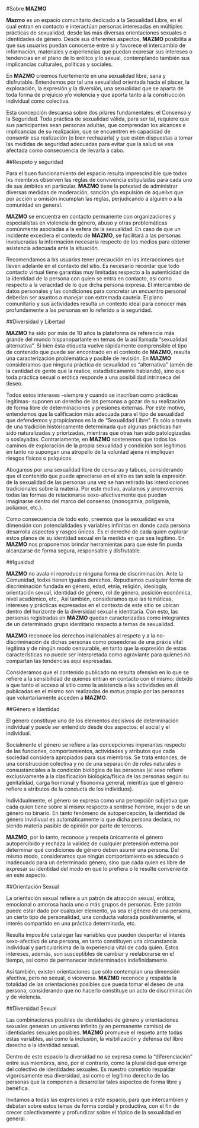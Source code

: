 #Sobre **MAZMO**

**Mazmo** es un espacio comunitario dedicado a la Sexualidad Libre, en el cual entran en contacto e interactúan personas interesadas en múltiples prácticas de sexualidad, desde las más diversas orientaciones sexuales e identidades de género. Desde sus diferentes aspectos, **MAZMO** posibilita a que sus usuarixs puedan conocerse entre sí y favorece el intercambio de información, materiales y experiencias que puedan expresar sus intereses o tendencias en el plano de lo eróitco y lo sexual, contemplando también sus implicancias culturales, políticas y sociales.

En **MAZMO** creemos fuertemente en una sexualidad libre, sana y disfrutable. Entendemos por tal una sexualidad orientada hacia el placer, la exploración, la expresión y la diversión, una sexualidad que se aparta de toda forma de prejuicio y/o violencia y que aporta tanto a la construcción individual como colectiva.

Esta concepción descansa sobre dos pilares fundamentales: el Consenso y la Seguridad. Toda práctica de sexualidad válida, para ser tal, requiere que sus participantes sean personas adultas, que comprendan los alcances e implicancias de su realización, que se encuentren en capacidad de consentir esa realización (o bien rechazarla) y que estén dispuestas a tomar las medidas de seguridad adecuadas para evitar que la salud se vea afectada como consecuencia de llevarla a cabo.


##Respeto y seguridad

Para el buen funcionamiento del espacio resulta imprescindible que todxs lxs miembrxs observen las reglas de convivencia estipuladas para cada uno de sus ámbitos en particular. **MAZMO** tiene la potestad de administrar diversas medidas de moderación, sanción y/o expulsión de aquellxs que por acción u omisión incumplan las reglas, perjudicando a alguien o a la comunidad en general.

**MAZMO** se encuentra en contacto permanente con organizaciones y especialistas en violencia de género, abuso y otras problemáticas comúnmente asociadas a la esfera de la sexualidad. En caso de que un incidente excediera el contexto de **MAZMO**, se facilitará a las personas involucradas la información necesaria respecto de los medios para obtener asistencia adecuada ante la situación.

Recomendamos a lxs usuarixs tener precaución en las interacciones que lleven adelante en el contexto del sitio. Es necesario recordar que todo contacto virtual tiene garantías muy limitadas respecto a la autenticidad de la identidad de la persona con quien se entra en contacto, así como respecto a la veracidad de lo que dicha persona expresa. El intercambio de datos personales y las condiciones para concretar un encuentro personal deberían ser asuntos a manejar con extremada cautela. El plano comunitario y sus actividades resulta un contexto ideal para conocer más profundamente a las personas en lo referido a la seguridad.


##Diversidad y Libertad

**MAZMO** ha sido por más de 10 años la plataforma de referencia más grande del mundo hispanoparlante en temas de la así llamada “sexualidad alternativa”. Si bien ésta etiqueta vuelve rápidamente comprensible el tipo de contenido que puede ser encontrado en el contexto de **MAZMO**, resulta una caracterización problemática y pasible de revisión. En **MAZMO** consideramos que ninguna práctica de sexualidad es “alternativa” (amén de la cantidad de gente que la realice, estadísticamente hablando), sino que toda práctica sexual o erótica responde a una posibilidad intrínseca del deseo.

Todos estos intereses –siempre y cuando se inscriban como prácticas legítimas- suponen un derecho de las personas a gozar de su realización de forma libre de determinaciones y presiones externas. Por este motivo, entendemos que la calificación más adecuada para el tipo de sexualidad que defendemos y propiciamos es la de “Sexualidad Libre”. Es sólo a través de una tradición históricamente determinada que algunas prácticas han sido naturalizadas y priorizadas, mientras que otras han sido patologizadas o soslayadas. Contrariamente, en **MAZMO** sostenemos que todos los caminos de exploración de la propia sexualidad y condición son legítimos en tanto no supongan una atropello de la voluntad ajena ni impliquen riesgos físicos o psíquicos.

Abogamos por una sexualidad libre de censuras y tabues, considerando que el contenido que puede apreciarse en el sitio es tan solo la expresión de la sexualidad de las personas una vez se han retirado las interdicciones tradicionales sobre la materia. Por este motivo, avalamos y promovemos todas las formas de relacionarse sexo-afectivamente que puedan imaginarse dentro del marco del consenso (monogamia, poligamia, poliamor, etc.).

Como consecuencia de todo esto, creemos que la sexualidad es una dimensión con potencialidades y variables infinitas en donde cada persona desarrolla aspectos y rasgos únicos. Es el derecho de cada quien explorar estos planos de su identidad sexual en la medida en que sea legítimo. En **MAZMO** nos proponemos brindar herramientas para que éste fin pueda alcanzarse de forma segura, responsable y disfrutable.



##Igualdad

**MAZMO** no avala ni reproduce ninguna forma de discriminación. Ante la Comunidad, todxs tienen iguales derechos. Repudiamos cualquier forma de discriminación fundada en género, edad, etnia, religión, ideología, orientación sexual, identidad de género, rol de género, posición económica, nivel académico, etc,. Así también, consideramos que las temáticas, intereses y prácticas expresadas en el contexto de este sitio se ubican dentro del horizonte de la diversidad sexual e identitaria. Con esto, las personas registradas en **MAZMO** quedan caracterizadas como integrantes de un determinado grupo identitario respecto a temas de sexualidad.

**MAZMO** reconoce los derechos inalienables al respeto y a la no-discriminación de dichas personas como poseedoras de una práxis vital legítima y de ningún modo censurable, en tanto que la expresión de estas características no puede ser interpretada como agraviante para quienes no compartan las tendencias aquí expresadas.

Consideramos que el contenido publicado no resulta ofensivo en lo que se refiere a la sensibilidad de quienes entran en contacto con el mismo: debido a que tanto el acceso al sitio como la asistencia a las actividades en él publicadas en el mismo son realizadas de motus propio por las personas que voluntariamente acceden a **MAZMO**.

##Género e Identidad

El género constituye uno de los elementos decisivos de determinación individual y puede ser entendido desde dos aspectos: el social y el individual.

Socialmente el género se refiere a las concepciones imperantes respecto de las funciones, comportamientos, actividades y atributos que cada sociedad considera apropiados para sus miembros. Se trata entonces, de una construcción colectiva y no de una separación de roles naturales o consustanciales a la condición biológica de las personas (el sexo refiere exclusivamente a la clasificación biológica/física de las personas según su genitalidad, carga hormonal y fisonomía general, mientras que el género refiere a atributos de la conducta de los individuos).

Individualmente, el género se expresa como una percepción subjetiva que cada quien tiene sobre sí mismx respecto a sentirse hombre, mujer o de un género no binario.  En tanto fenómeno de autopercepción, la identidad de género invidivual es automáticamente la que dicha persona declara, no siendo materia pasible de opinión por parte de tercerxs.

**MAZMO**, por lo tanto, reconoce y respeta únicamente el género autopercibido y rechaza la validez de cualquier pretensión externa por determinar qué condiciones de género deben asumir una persona. Del mismo modo, consideramos que ningún comportamiento es adecuado o inadecuado para un determinado género, sino que cada quien es libre de expresar su identidad del modo en que lo prefiera o le resulte conveniente en este aspecto.

##Orientación Sexual

La orientación sexual refiere a un patrón de atracción sexual, erótica, emocional o amorosa hacia uno o más grupos de personas. Este patrón puede estar dado por cualquier elemento, ya sea el género de una persona, un cierto tipo de personalidad, una conducta valorada positivamente, el interés compartido en una práctica determinada, etc.

Resulta imposible catalogar las variables que pueden despertar el interés sexo-afectivo de una persona, en tanto constituyen una circunstancia individual y particularísima de la experiencia vital de cada quien. Estos intereses, además, son susceptibles de cambiar y reelaborarse en el tiempo, así como de permanecer indeterminados indefinidamente.

Así también, existen orientaciones que sólo contemplan una dimensión afectiva, pero no sexual, o viceversa. **MAZMO** reconoce y respalda la totalidad de las orientaciones posibles que pueda tomar el deseo de una persona, considerando que no hacerlo constituye un acto de discriminación y de violencia.


##Diversidad Sexual

Las combinaciones posibles de identidades de género y orientaciones sexuales generan un universo infinito (y en permanente cambio) de identidades sexuales posibles. **MAZMO** promueve el respeto ante todas estas variables, así como la inclusión, la visibilización y defensa del libre derecho a la identidad sexual.

Dentro de este espacio la diversidad no se expresa como la “diferenciación” entre sus miembrxs,  sino, por el contrario, como la pluralidad que emerge del colectivo de identidades sexuales. Es nuestro cometido respaldar vigorosamente esa diversidad, así como el legítimo derecho de las personas que la componen a desarrollar tales aspectos de forma libre y benéfica.

Invitamos a todas las expresiones a este espacio, para que intercambien y debatan sobre estos temas de forma cordial y productiva, con el fin de crecer colectivamente y profundizar sobre el tópico de la sexualidad en general.
